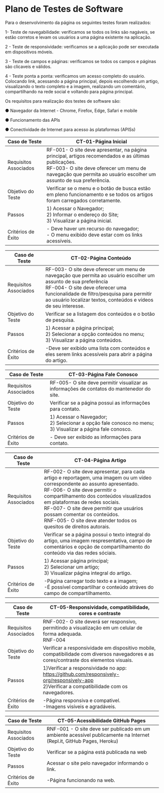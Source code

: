 # Plano de Testes de Software

Para o desenvolvimento da página os seguintes testes foram realizados:

1- Teste de navegabilidade: verificamos se todos os links são nagáveis, se estão corretos e levam os usuários a uma página existente na aplicação.

2 - Teste de responsividade: verificamos se a aplicação pode ser executada em dispositivos móveis.

3 - Teste de campos e páginas: verificamos se todos os campos e páginas são clicaveis  e válidos.

4 - Teste ponta a ponta: verificamos um acesso completo do usuário. Colocando link, acessando a página principal, depois escolhendo um artigo, visualizando o texto completo e a imagem, realizando um comentário, compartilhando na rede social e voltando para página principal.


Os requisitos para realização dos testes de software são:

● Navegador da Internet - Chrome, Firefox, Edge, Safari e mobile

● Funcionamento das APIs

● Conectividade de Internet para acesso às plataformas (APISs)
 
|     Caso de Teste   |                                     CT-01-Página Inicial                                                         |
|---------------------|------------------------------------------------------------------------------------------------------------------|
|Requisitos Associados| RF-001- O site deve apresentar, na página principal, artigos recomendados e as últimas publicações.<br>RF-003- O    site deve oferecer um menu de navegação que permita ao usuário escolher um assunto de sua preferência.|
|Objetivo do Teste    | Verificar se o menu e o botão de busca estão em pleno funcionamento e se todos os artigos foram carregados        corretamente.|
|Passos               | 1) Acessar o Navegador;<br>2) Informar o endereço do Site;<br>3) Visualizar a página inicial.| 
|Critérios de Êxito   |- Deve haver um recurso do navegador;<br>- O menu exibido deve estar com os links acessíveis.|

|     Caso de Teste   |                                     CT-02-Página Conteúdo                                                        |
|---------------------|------------------------------------------------------------------------------------------------------------------|
|Requisitos Associados| RF-003-  O site deve oferecer um menu de navegação que permita ao usuário escolher um assunto de sua preferência<br>RF-004- O site deve oferecer uma funcionalidade de filtro/pesquisa para permitir ao usuário localizar textos, conteúdos e vídeos de seu interesse. |
|Objetivo do Teste    | Verificar se a listagem dos conteúdos e o botão de pesquisa.|
|Passos               | 1) Acessar a página principal;<br>2) Selecionar a opção conteúdos no menu;<br>3) Visualizar a página conteúdos.| 
|Critérios de Êxito   | -Deve ser exibido uma lista com conteúdos e eles serem links acessíveis para abrir a página do artigo.|

|     Caso de Teste   |                                     CT-03-Página Fale Conosco                                                    |
|---------------------|------------------------------------------------------------------------------------------------------------------|
|Requisitos Associados| RF-005- O site deve permitir visualizar as informações de contatos do mantenedor do site.|
|Objetivo do Teste    | Verificar se a página possui as informações para contato.|
|Passos               | 1) Acessar o Navegador;<br>2) Selecionar a opção fale conosco no menu;<br>3) Visualizar a página fale conosco.| 
|Critérios de Êxito   |- Deve ser exibido as informações para contato.|
                       
|     Caso de Teste   |                                       CT-04-Página Artigo                                       |
|---------------------|--------------------------------------------------------------------------------------------------------------|
|Requisitos Associados| RF-002- O site deve apresentar, para cada artigo e reportagem, uma imagem ou um vídeo correspondente ao assunto apresentado.<br>RF-006- O site deve permitir o compartilhamento dos conteúdos visualizados em plataformas de redes sociais.<br>RF-007- O site deve permitir que usuários possam comentar os conteúdos.<br>RNF-005- O site deve atender todos os quesitos de direitos autorais.|                                     
| Objetivo do Teste   | Verificar se a página possui o texto integral do artigo, uma imagem respresentativa, campo de comentários e opção de compartilhamento do conteúdo via das redes sóciais.|
|Passos               | 1) Acessar página principal;<br>2) Selecionar um artigo;<br>3) Visualizar página integral do artigo.| 
|Critérios de Êxito   |-Página carregar todo texto e a imagem;<br>-É possível compartilhar o conteúdo atráves do campo de compartilhamento.|

|     Caso de Teste   |                    CT-05-Responsividade, compatibilidade, cores e contraste                                   |
|---------------------|--------------------------------------------------------------------------------------------------------------|
|Requisitos Associados| RNF-002- O site deverá ser responsivo, permitindo a visualização em um celular de forma adequada.<br>RNF-004| O site deve ser compatível com os principais navegadores do mercado (Google Chrome, Firefox, Microsoft Edge).<br>RNF-003- O site deve ter bom nível de contraste entre os elementos da tela em conformidade.|                                     
| Objetivo do Teste   | Verificar a responsividade em dispositivo mobile, compatibilidade com diversos navegadores e as cores/contraste dos elementos visuais.|
|Passos               | 1)Verificar a responsividade no app: https://github.com/responsively-org/responsively-app<br>2)Verificar a compatibilidade com os navegadores.| 
|Critérios de Êxito   |-Página responsiva e compativel.<br>-Imagens visíveis e agradáveis.|

|     Caso de Teste   |                    CT-05-Acessibilidade GitHub Pages                                 |
|---------------------|--------------------------------------------------------------------------------------------------------------|
|Requisitos Associados| RNF-001 - O site deve ser publicado em um ambiente acessível publicamente na Internet (Repl.it, GitHub Pages, Heroku)|                                     
| Objetivo do Teste   | Verificar se a página está publicada na web|
|Passos               | Acessar o site pelo navegador informando o link.| 
|Critérios de Êxito   |-Página funcionando na web.|









  
  





